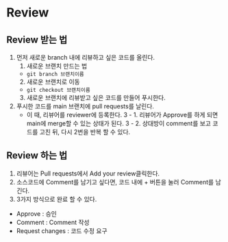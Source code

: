 # Review
## Review 받는 법
1. 먼저 새로운 branch 내에 리뷰하고 싶은 코드를 올린다.
	1. 새로운 브랜치 만드는 법
	- `git branch 브랜치이름`
	2. 새로운 브랜치로 이동
	- `git checkout 브랜치이름`
	3. 새로운 브랜치에 리뷰받고 싶은 코드를 만들어 푸시한다.
2. 푸시한 코드를 main 브랜치에 pull requests를 날린다.
	- 이 때, 리뷰어를 reviewer에 등록한다.
3 - 1. 리뷰어가 Approve를 하게 되면 main에 merge할 수 있는 상태가 된다.
3 - 2. 상대방이 comment를 보고 코드를 고친 뒤, 다시 2번을 반복 할 수 있다.

## Review 하는 법
1. 리뷰어는 Pull requests에서 Add your review클릭한다.
2. 소스코드에 Comment를 남기고 싶다면, 코드 내에 + 버튼을 눌러 Comment를 남긴다.
3. 3가지 방식으로 완료 할 수 있다.
- Approve : 승인
- Comment : Comment 작성
- Request changes : 코드 수정 요구
